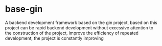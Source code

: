# base-gin

A backend development framework based on the gin project, based on this project can be rapid backend development without excessive attention to the construction of the project, improve the efficiency of repeated development, the project is constantly improving
